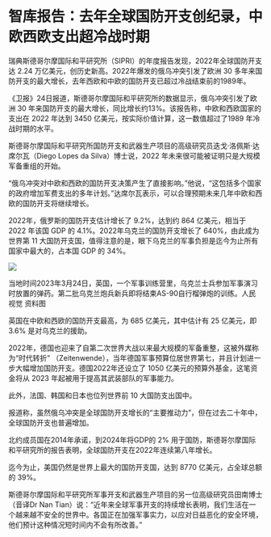 # 智库报告：去年全球国防开支创纪录，中欧西欧支出超冷战时期

瑞典斯德哥尔摩国际和平研究所（SIPRI）的年度报告发现，2022年全球国防开支达 2.24 万亿美元，创历史新高。2022年爆发的俄乌冲突引发了欧洲 30
多年来国防开支的最大增长，去年西欧和中欧的国防开支已超过冷战结束前的1989年。

《卫报》24日报道，斯德哥尔摩国际和平研究所的数据显示，俄乌冲突引发了欧洲 30 年来国防开支的最大增长，同比增长约13%。该报告称，中欧和西欧国家的支出在
2022 年达到 3450 亿美元，按实际价值计算，这一数值超过了1989 年冷战时期的水平。

斯德哥尔摩国际和平研究所国防开支和武器生产项目的高级研究员迭戈·洛佩斯·达席尔瓦（Diego Lopes da Silva）博士说，2022
年未来很可能被证明只是大规模军备重组的开始。

“俄乌冲突对中欧和西欧的国防开支决策产生了直接影响。”他说，“这包括多个国家的政府增加军费支出的多年计划。”达席尔瓦表示，可以合理预期未来几年中欧和西欧的国防开支将继续增长。

2022年，俄罗斯的国防开支估计增长了 9.2%，达到约 864 亿美元，相当于 2022 年该国 GDP 的 4.1%。2022年乌克兰的国防开支增长了
640%，由此成为世界第 11 大国防开支国，值得注意的是，眼下乌克兰的军事负担是迄今为止所有国家中最大的，占本国 GDP 的 34%。

![](https://inews.gtimg.com/om_bt/OQIQSpGJ1TBpNOM4q8FQZxdErjKk2wfej91lAioSRIBU4AA/1000)

当地时间2023年3月24日，英国，一个军事训练营里，乌克兰士兵参加军事演习时放置的弹药。第二批乌克兰炮兵新兵即将结束AS-90自行榴弹炮的训练。人民视觉
资料图

英国在中欧和西欧的国防开支最高，为 685 亿美元，其中估计有 25 亿美元，即 3.6% 是对乌克兰的援助。

2022年，德国也迎来了自第二次世界大战以来最大规模的军备重整，这被外媒称为“时代转折”
（Zeitenwende），当年德国军事预算位居世界第七，并且计划进一步大幅增加国防开支。德国2022年还设立了 1050 亿美元的预算外基金，这笔资金将从
2023 年起被用于提高其武装部队的军事能力。

此外，法国、韩国和日本也位列世界前 10 大国防支出国中。

报道称，虽然俄乌冲突是全球国防开支增长的“主要推动力”，但在过去二十年中，全球国防开支也普遍增加。

北约成员国在2014年承诺，到2024年将GDP的 2% 用于国防，斯德哥尔摩国际和平研究所的报告表明，全球国防开支在2022年连续第八年增长。

迄今为止，美国仍然是世界上最大的国防开支国，达到 8770 亿美元，占全球总额的 39%。

斯德哥尔摩国际和平研究所军事开支和武器生产项目的另一位高级研究员田南博士（音译Dr Nan
Tian）说：“近年来全球军事开支的持续增长表明，我们生活在一个越来越不安全的世界中。各国正在加强军事实力，以应对日益恶化的安全环境，他们预计这种情况短时间内不会有所改善。”

